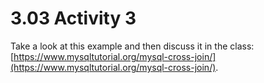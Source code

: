 # 3.03 Activity 3

Take a look at this example and then discuss it in the class: [https://www.mysqltutorial.org/mysql-cross-join/](https://www.mysqltutorial.org/mysql-cross-join/).
